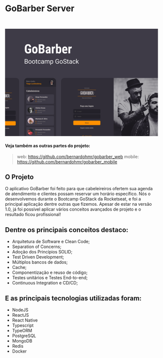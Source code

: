 # GoBarber Server


<!-- PROJECT LOGO -->
<br />
<p align="center">
  <img src="Capa.png" alt="Logo" width="910">
</p>

#### Veja também as outras partes do projeto:
> web: https://github.com/bernardohmr/gobarber_web
> mobile: https://github.com/bernardohmr/gobarber_mobile

## O Projeto
O aplicativo GoBarber foi feito para que cabeleireiros ofertem sua agenda de atendimento e clientes possam reservar um horário específico.
Nós o desenvolvemos durante o Bootcamp GoStack da Rocketseat, e foi a principal aplicação dentre outras que fizemos.
Apesar de estar na versão 1.0, já foi possível aplicar vários conceitos avançados de projeto e o resultado ficou profissional!

## Dentre os principais conceitos destaco:
- Arquitetura de Software e Clean Code;
- Separation of Concerns;
- Adoção dos Princípios SOLID;
- Test Driven Development;
- Múltiplos bancos de dados;
- Cache;
- Componentização e reuso de código;
- Testes unitários e Testes End-to-end;
- Continuous Integration e CD/CD;

## E as principais tecnologias utilizadas foram:
- NodeJS
- ReactJS
- React Native
- Typescript
- TypeORM
- PostgreSQL
- MongoDB
- Redis
- Docker
